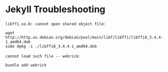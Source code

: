 # Jekyll Troubleshooting

`libffi.so.8: cannot open shared object file`:

    wget http://http.us.debian.org/debian/pool/main/libf/libffi/libffi8_3.4.4-1_amd64.deb
    sudo dpkg -i ./libffi8_3.4.4-1_amd64.deb

`cannot load such file -- webrick`:

    bundle add webrick
